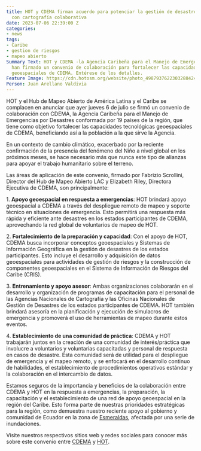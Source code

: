 ```yaml
---
title: HOT y CDEMA firman acuerdo para potenciar la gestión de desastres en el Caribe
  con cartografía colaborativa
date: 2023-07-06 22:39:00 Z
categories:
- news
tags:
- Caribe
- gestion de riesgos
- mapeo abierto
Summary Text: HOT y CDEMA -la Agencia Caribeña para el Manejo de Emergencias por Desastres-
  han firmado un convenio de colaboración para fortalecer las capacidades tecnológicas
  geoespaciales de CDEMA. Entérese de los detalles.
Feature Image: https://cdn.hotosm.org/website/photo_4987937622303288424_y.jpg
Person: Juan Arellano Valdivia
---
```


HOT y el Hub de Mapeo Abierto de América Latina y el Caribe se complacen en anunciar que ayer jueves 6 de julio se firmó un convenio de colaboración con CDEMA, la Agencia Caribeña para el Manejo de Emergencias por Desastres conformada por 19 países de la región, que tiene como objetivo fortalecer las capacidades tecnológicas geoespaciales de CDEMA, beneficiando así a la población a la que sirve la Agencia.

En un contexto de cambio climático, exacerbado por la reciente confirmación de la presencia del fenómeno del Niño a nivel global en los próximos meses, se hace necesario más que nunca este tipo de alianzas para apoyar el trabajo humanitario sobre el terreno.

Las áreas de aplicación de este convenio, firmado por Fabrizio Scrollini, Director del Hub de Mapeo Abierto LAC y Elizabeth Riley, Directora Ejecutiva de CDEMA, son principalmente:

1\. **Apoyo geoespacial en respuesta a emergencias**: HOT brindará apoyo geoespacial a CDEMA a través del despliegue remoto de mapeo y soporte técnico en situaciones de emergencia. Esto permitirá una respuesta más rápida y eficiente ante desastres en los estados participantes de CDEMA, aprovechando la red global de voluntarios de mapeo de HOT.

2\. **Fortalecimiento de la preparación y capacidad**: Con el apoyo de HOT, CDEMA busca incorporar conceptos geoespaciales y Sistemas de Información Geográfica en la gestión de desastres de los estados participantes. Esto incluye el desarrollo y adquisición de datos geoespaciales para actividades de gestión de riesgos y la construcción de componentes geoespaciales en el Sistema de Información de Riesgos del Caribe (CRIS).

3\. **Entrenamiento y apoyo asesor**: Ambas organizaciones colaborarán en el desarrollo y organización de programas de capacitación para el personal de las Agencias Nacionales de Cartografía y las Oficinas Nacionales de Gestión de Desastres de los estados participantes de CDEMA. HOT también brindará asesoría en la planificación y ejecución de simulacros de emergencia y promoverá el uso de herramientas de mapeo durante estos eventos.

4\. **Establecimiento de una comunidad de práctica**: CDEMA y HOT trabajarán juntos en la creación de una comunidad de interés/práctica que involucre a voluntarios y voluntarias capacitadas y personal de respuesta en casos de desastre. Esta comunidad será de utilidad para el despliegue de emergencia y el mapeo remoto, y se enfocará en el desarrollo continuo de habilidades, el establecimiento de procedimientos operativos estándar y la colaboración en el intercambio de datos.

Estamos seguros de la importancia y beneficios de la colaboración entre CDEMA y HOT en la respuesta a emergencias, la preparación, la capacitación y el establecimiento de una red de apoyo geoespacial en la región del Caribe. Esto forma parte de nuestras prioridades estratégicas para la región, como demuestra nuestro reciente apoyo al gobierno y comunidad de Ecuador en la zona de [Esmeraldas](https://twitter.com/mapeoabierto_la/status/1669401380207902739?s=20), afectada por una serie de inundaciones.

Visite nuestros respectivos sitios web y redes sociales para conocer más sobre este convenio entre [CDEMA](https://www.cdema.org/) y [HOT](https://www.hotosm.org/).